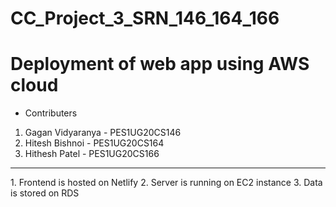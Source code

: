 # CC_Project_3_SRN_146_164_166
# Deployment of web app using AWS cloud

* Contributers
1. Gagan Vidyaranya     - PES1UG20CS146
2. Hitesh Bishnoi       - PES1UG20CS164
3. Hithesh Patel        - PES1UG20CS166

<hr>
1. Frontend is hosted on Netlify
2. Server is running on EC2 instance
3. Data is stored on RDS
